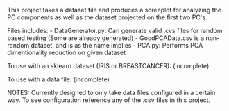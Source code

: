 This project takes a dataset file and produces a screeplot for analyzing the PC components as well as the dataset projected on the first two PC's.


Files includes: 
    - DataGenerator.py: Can generate valid .cvs files for random based testing (Some are already generated)
    - GoodPCAData.csv is a non-random dataset, and is as the name implies
    - PCA.py: Performs PCA dimentionality reduction on given dataset
 

To use with an sklearn dataset (IRIS or BREASTCANCER): 
(incomplete)


To use with a data file: 
(incomplete)


NOTES:
Currently designed to only take data files configured in a certain way. To see configuration reference any of the .csv files in this project.  

